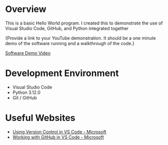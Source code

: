 # Overview

This is a basic Hello World program. I created this to demonstrate the use of Visual Studio Code, GitHub, and Python integrated together

{Provide a link to your YouTube demonstration.  It should be a one minute demo of the software running and a walkthrough of the code.}

[Software Demo Video](http://youtube.link.goes.here)

# Development Environment

* Visual Studio Code
* Python 3.12.0
* Git / GitHub

# Useful Websites

* [Using Version Control in VS Code - Microsoft](https://code.visualstudio.com/docs/editor/versioncontrol)
* [Working with GitHub in VS Code - Microsoft](https://code.visualstudio.com/docs/editor/github)